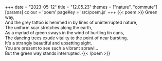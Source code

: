 +++
date = "2023-05-12"
title = "12.05.23"
themes = ["nature", "commute"]
[params]
  colour = 'poem'
  pageKey = 'src/poem.js'
+++
{{< poem >}}
Green way,  
And the grey tattoo is hemmed in by lines of uninterrupted nature,  
The uniform scar stretches along the earth,  
As a myriad of green sways in the wind of hurtling tin cans,  
The dancing trees exude vitality to the point of near bursting,  
It's a strangly beautiful and upsetting sight,  
You are present to see such a vibrant sprawl...  
But the green way stands interrupted.
{{< /poem >}}